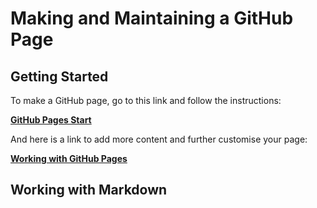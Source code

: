 # Making and Maintaining a GitHub Page

## Getting Started

To make a GitHub page, go to this link and follow the instructions:

[**GitHub Pages Start**](https://pages.github.com/)

And here is a link to add more content and further customise your page:

[**Working with GitHub Pages**](https://help.github.com/en/github/working-with-github-pages)

## Working with Markdown

